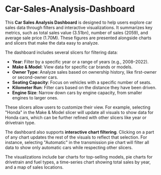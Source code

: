 # Car-Sales-Analysis-Dashboard

This **Car Sales Analysis Dashboard** is designed to help users explore car sales data through filters and interactive visualizations. It summarizes key metrics, such as total sales value (3.51bn), number of sales (2059), and average sale price (1.70M). These figures are presented alongside charts and slicers that make the data easy to analyze.  

The dashboard includes several slicers for filtering data:  
- **Year**: Filter by a specific year or a range of years (e.g., 2008–2022).  
- **Make & Model**: View data for specific car brands or models.  
- **Owner Type**: Analyze sales based on ownership history, like first-owner or second-owner cars.  
- **Seating Capacity**: Focus on vehicles with a specific number of seats.  
- **Kilometer Run**: Filter cars based on the distance they have been driven.  
- **Engine Size**: Narrow down cars by engine capacity, from smaller engines to larger ones.  

These slicers allow users to customize their view. For example, selecting "Honda" in the Make & Model slicer will update all visuals to show data for Honda cars, which can be further refined with other slicers like year or drivetrain type.  

The dashboard also supports **interactive chart filtering**. Clicking on a part of any chart updates the rest of the visuals to reflect that selection. For instance, selecting "Automatic" in the transmission pie chart will filter all data to show only automatic cars while respecting other slicers.   

The visualizations include bar charts for top-selling models, pie charts for drivetrain and fuel types, a time-series chart showing total sales by year, and a map of sales locations.

